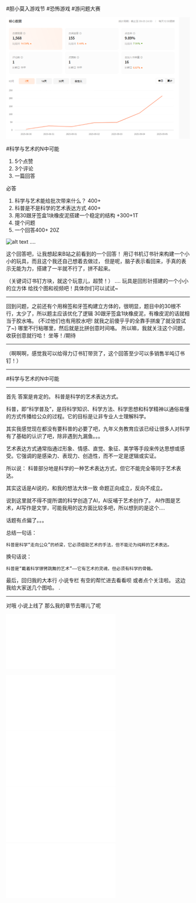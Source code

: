 #胆小莫入游戏节 #恐怖游戏  #游问题大赛 

![alt text](image.png)


#科学与艺术的N中可能 

1. 5个点赞
2. 3个评论
3. 一篇回答

必答 
1. 科学与艺术能给批次带来什么？ 400+ 
2. 科普是不是科学的艺术表达方式 400+
3. 用30跟牙签盒1块橡皮泥搭建一个稳定的结构 +300+1T
4. 提个问题
5. 一个回答400+ 20Z 

![alt text](Screenshot_2025-09-17-02-50-11-122_com.zhihu.android.jpg)
....




这个回答吧，让我想起来B站之前看到的一个回答！
用订书机订书针来构建一个小小的玩具，而且这个我还自己想着去做过，
但是呢，脑子表示看回来，手真的表示无能为力，搭建了一半就不行了，拼不起来。

（关键词订书钉方块，就这个玩意儿，超赞！）
....
玩具是回形针搭建的一个小小的立方体 给找个图和视频吧！具体你们可以试试~

---
回到问题，之前还有个用棉签和牙签构建立方体的，很明显，题目中的30根不行，太少了，所以题主应该优化了逻辑
30跟牙签盒1块橡皮泥，有橡皮泥的话就相当于胶水咯。
(不过他们也有用胶水吧!
就我之前傻乎乎的全靠手拼废了就没尝试了~)
哪里不行粘哪里，然后就是比拼创意时间咯。
所以嘛，我就关注这个问题，收获创意就行哈！
坐等！/期待



----

（啊啊啊，感觉我可以给得力订书钉带货了，这个回答至少可以多销售半吨订书钉！）

---

#科学与艺术的N中可能 


----



首先 答案是肯定的。
科普是科学的艺术表达方式。

科普，即“科学普及”，是将科学知识、科学方法、科学思想和科学精神以通俗易懂的方式传播给公众的过程。它的目标是让非专业人士理解科学。

其实我感觉现在都没有要科普的必要了吧，九年义务教育应该已经让很多人对科学有了基础的认识了吧，除非遇到九漏鱼。。。

艺术表达方式通常指通过形象、情感、直觉、象征、美学等手段来传达思想或感受。它强调的是感染力、表现力、创造性，而不一定是逻辑或实证。

所以说：
科普部分地是科学的一种艺术表达方式，但它不能完全等同于艺术表达。

其实这话是AI说的，和我的想法大体一致 命题正向成立，反向不成立。

说到这里就不得不提所谓的科学创造了AI，AI反哺于艺术创作了。
AI作图是艺术，AI写作是文学，可能我用的这方面比较多吧，所以想到的是这个....

话题有点偏了。。。

总结一句话：

    科普是科学“走向公众”的桥梁，它必须借助艺术的手法，但不能沦为纯粹的艺术表达。

换句话说：

    科普是“戴着科学镣铐跳舞的艺术”——它有艺术的灵魂，但必须有科学的骨骼。

最后，回归我的大本行 小说专栏 有空的帮忙进去看看呗 或者点个关注啦。
这边我给大家送几个图哈。    .


---

对哦 小说上线了  那么我的章节去哪儿了呢


![](..\0816\黑雾惊变-M-紫宸秘影.md)

![14-01 寒香惑影](..\0816\157-m.md)
![14-01 寒香惑影](..\0816\158-m.md)
![14-01 寒香惑影](..\0816\159-m.md)
![14-01 寒香惑影](..\0816\160-m.md)

